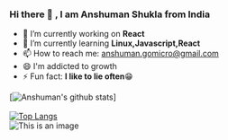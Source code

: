 ### Hi there 👋 , I am Anshuman Shukla from India

- 🔭 I’m currently working on **React** 
- 🌱 I’m currently learning **Linux,Javascript,React**
- 📫 How to reach me: anshuman.gomicro@gmail.com
- 😄 I'm addicted to growth
- ⚡ Fun fact: **I like to lie often**:grin:

[![Anshuman's github stats](https://github-readme-stats.vercel.app/api?username=anshuman-com&count_private=true&show_icons=true&theme=radical&hide_rank=false)]
<br>
<br>
[![Top Langs](https://github-readme-stats.vercel.app/api/top-langs/?username=anshuman-com&layout=compact)](https://github.com/anshuman-com/github-readme-stats)
<br>
![This is an image](https://myoctocat.com/assets/images/base-octocat.svg)

